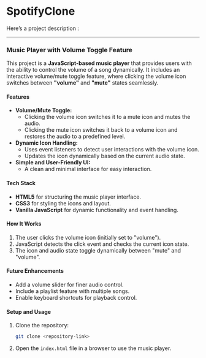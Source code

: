 ﻿# SpotifyClone

Here’s a project description :  

---

### **Music Player with Volume Toggle Feature**  

This project is a **JavaScript-based music player** that provides users with the ability to control the volume of a song dynamically. It includes an interactive volume/mute toggle feature, where clicking the volume icon switches between **"volume"** and **"mute"** states seamlessly.  

#### **Features**  
- **Volume/Mute Toggle:**  
  - Clicking the volume icon switches it to a mute icon and mutes the audio.  
  - Clicking the mute icon switches it back to a volume icon and restores the audio to a predefined level.  
- **Dynamic Icon Handling:**  
  - Uses event listeners to detect user interactions with the volume icon.  
  - Updates the icon dynamically based on the current audio state.  
- **Simple and User-Friendly UI:**  
  - A clean and minimal interface for easy interaction.  

#### **Tech Stack**  
- **HTML5** for structuring the music player interface.  
- **CSS3** for styling the icons and layout.  
- **Vanilla JavaScript** for dynamic functionality and event handling.  

#### **How It Works**  
1. The user clicks the volume icon (initially set to "volume").  
2. JavaScript detects the click event and checks the current icon state.  
3. The icon and audio state toggle dynamically between "mute" and "volume".  

#### **Future Enhancements**  
- Add a volume slider for finer audio control.  
- Include a playlist feature with multiple songs.  
- Enable keyboard shortcuts for playback control.  

#### **Setup and Usage**  
1. Clone the repository:  
   ```bash  
   git clone <repository-link>  
   ```  
2. Open the `index.html` file in a browser to use the music player.  

